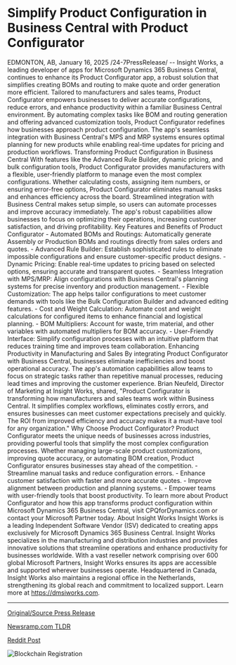 # Simplify Product Configuration in Business Central with Product Configurator

EDMONTON, AB, January 16, 2025 /24-7PressRelease/ -- Insight Works, a leading developer of apps for Microsoft Dynamics 365 Business Central, continues to enhance its Product Configurator app, a robust solution that simplifies creating BOMs and routing to make quote and order generation more efficient. Tailored to manufacturers and sales teams, Product Configurator empowers businesses to deliver accurate configurations, reduce errors, and enhance productivity within a familiar Business Central environment.   By automating complex tasks like BOM and routing generation and offering advanced customization tools, Product Configurator redefines how businesses approach product configuration. The app's seamless integration with Business Central's MPS and MRP systems ensures optimal planning for new products while enabling real-time updates for pricing and production workflows.   Transforming Product Configuration in Business Central  With features like the Advanced Rule Builder, dynamic pricing, and bulk configuration tools, Product Configurator provides manufacturers with a flexible, user-friendly platform to manage even the most complex configurations. Whether calculating costs, assigning item numbers, or ensuring error-free options, Product Configurator eliminates manual tasks and enhances efficiency across the board.   Streamlined integration with Business Central makes setup simple, so users can automate processes and improve accuracy immediately. The app's robust capabilities allow businesses to focus on optimizing their operations, increasing customer satisfaction, and driving profitability.   Key Features and Benefits of Product Configurator  - Automated BOMs and Routings: Automatically generate Assembly or Production BOMs and routings directly from sales orders and quotes. - Advanced Rule Builder: Establish sophisticated rules to eliminate impossible configurations and ensure customer-specific product designs. - Dynamic Pricing: Enable real-time updates to pricing based on selected options, ensuring accurate and transparent quotes. - Seamless Integration with MPS/MRP: Align configurations with Business Central's planning systems for precise inventory and production management. - Flexible Customization: The app helps tailor configurations to meet customer demands with tools like the Bulk Configuration Builder and advanced editing features. - Cost and Weight Calculation: Automate cost and weight calculations for configured items to enhance financial and logistical planning. - BOM Multipliers: Account for waste, trim material, and other variables with automated multipliers for BOM accuracy. - User-Friendly Interface: Simplify configuration processes with an intuitive platform that reduces training time and improves team collaboration.  Enhancing Productivity in Manufacturing and Sales  By integrating Product Configurator with Business Central, businesses eliminate inefficiencies and boost operational accuracy. The app's automation capabilities allow teams to focus on strategic tasks rather than repetitive manual processes, reducing lead times and improving the customer experience.   Brian Neufeld, Director of Marketing at Insight Works, shared, "Product Configurator is transforming how manufacturers and sales teams work within Business Central. It simplifies complex workflows, eliminates costly errors, and ensures businesses can meet customer expectations precisely and quickly. The ROI from improved efficiency and accuracy makes it a must-have tool for any organization."   Why Choose Product Configurator?  Product Configurator meets the unique needs of businesses across industries, providing powerful tools that simplify the most complex configuration processes. Whether managing large-scale product customizations, improving quote accuracy, or automating BOM creation, Product Configurator ensures businesses stay ahead of the competition.  - Streamline manual tasks and reduce configuration errors. - Enhance customer satisfaction with faster and more accurate quotes. - Improve alignment between production and planning systems. - Empower teams with user-friendly tools that boost productivity.  To learn more about Product Configurator and how this app transforms product configuration within Microsoft Dynamics 365 Business Central, visit CPQforDynamics.com or contact your Microsoft Partner today.  About Insight Works  Insight Works is a leading Independent Software Vendor (ISV) dedicated to creating apps exclusively for Microsoft Dynamics 365 Business Central. Insight Works specializes in the manufacturing and distribution industries and provides innovative solutions that streamline operations and enhance productivity for businesses worldwide. With a vast reseller network comprising over 600 global Microsoft Partners, Insight Works ensures its apps are accessible and supported wherever businesses operate. Headquartered in Canada, Insight Works also maintains a regional office in the Netherlands, strengthening its global reach and commitment to localized support. Learn more at https://dmsiworks.com. 

---

[Original/Source Press Release](https://www.24-7pressrelease.com/press-release/517957/simplify-product-configuration-in-business-central-with-product-configurator)
                    

[Newsramp.com TLDR](https://newsramp.com/curated-news/insight-works-revolutionizes-product-configuration-with-enhanced-app-for-microsoft-dynamics-365/1b18369be3fb51e124507e5aebce2fd4) 

 



[Reddit Post](https://www.reddit.com/r/newsramp/comments/1i2kafv/insight_works_revolutionizes_product/) 



![Blockchain Registration](https://cdn.newsramp.app/24-7PressRelease/qrcode/251/16/beanbXk8.webp)